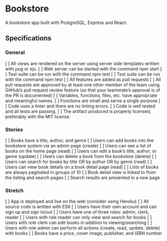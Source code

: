# Bookstore
A bookstore app built with PostgreSQL, Express and React.

## Specifications

### General

[ ] All views are rendered on the server using server side templates written with pug or ejs.
[ ] Web server can be started with the command npm start
[ ] Test suite can be run with the command npm test
[ ] Test suite can be run with the command npm test
[ ] All features are added as pull requests
[ ] All pull requests are approved by at least one other member of the team using GitHub’s pull request review feature (so that your teammate’s approval is of the PR is documented)
[ ] Variables, functions, files, etc. have appropriate and meaningful names.
[ ] Functions are small and serve a single purpose
[ ] Code uses a linter and there are no linting errors.
[ ] Code is well tested and all tests are passing.
[ ] The artifact produced is properly licensed, preferably with the MIT license.

### Stories

[ ] Books have a title, author, and genre
[ ] Users can add books into the bookstore system via an admin page (create)
[ ] Users can see a list of books on the home page (read)
[ ] Users can edit a book’s title, author, or genre (update)
[ ] Users can delete a book from the bookstore (delete)
[ ] Users can search for books by title OR by author OR by genre (read)
[ ] Users can view book details on a book detail page (read)
[ ] Lists of books are always paginated in groups of 10
[ ] Book detail view is linked to from the listing and search pages
[ ] Search results are presented in a new page

### Stretch

 [ ] App is deployed and live on the web (consider using Heroku)
 [ ] All source code is written with ES6
 [ ] Users have their own account and can sign up and sign in/out
 [ ] Users have one of three roles: admin, clerk, reader
 [ ] Users with role reader can only view and search for books
 [ ] Users with role clerk can edit books in addition to viewing/searching
 [ ] Users with role admin can perform all actions (create, read, update, delete) with books
 [ ] Books have a price, cover image, publisher, and ISBN number
